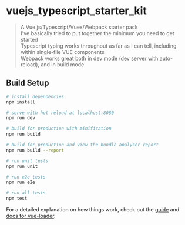 # vuejs_typescript_starter_kit

> A Vue.js/Typescript/Vuex/Webpack starter pack  
> I've basically tried to put together the minimum you need to get started   
> Typescript typing works throughout as far as I can tell, including within single-file VUE components  
> Webpack works great both in dev mode (dev server with auto-reload), and in build mode    

## Build Setup

``` bash
# install dependencies
npm install

# serve with hot reload at localhost:8080
npm run dev

# build for production with minification
npm run build

# build for production and view the bundle analyzer report
npm run build --report

# run unit tests
npm run unit

# run e2e tests
npm run e2e

# run all tests
npm test
```

For a detailed explanation on how things work, check out the [guide](http://vuejs-templates.github.io/webpack/) and [docs for vue-loader](http://vuejs.github.io/vue-loader).
